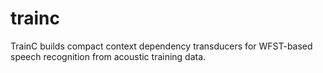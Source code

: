 # trainc
TrainC builds compact context dependency transducers for WFST-based speech recognition from acoustic training data.
